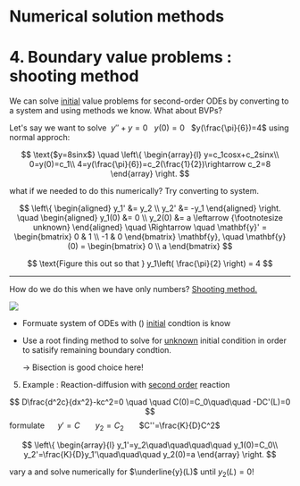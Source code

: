 # Numerical solution methods
# 4. Boundary value problems : shooting method


 We can solve <u> initial</u> value problems for second-order ODEs by converting to a system and using methods we know. What about BVPs?


Let's say we want to solve&nbsp; $y''+y=0$ &nbsp; $y(0)=0$ &nbsp; $y(\frac{\pi}{6})=4$
    using normal approch:
   
$$
\text{$y=8sinx$} \quad
\left\{
\begin{array}{l}
y=c_1cosx+c_2sinx\\
0=y(0)=c_1\\
4=y(\frac{\pi}{6})=c_2(\frac{1}{2})\rightarrow c_2=8
\end{array}
\right.
$$


 what if we needed to do this numerically? Try converting to system.


$$
\left\{
\begin{aligned}
y_1' &= y_2 \\
y_2' &= -y_1
\end{aligned}
\right.
\quad
\begin{aligned}
y_1(0) &= 0 \\
y_2(0) &= a  \leftarrow {\footnotesize unknown}
\end{aligned}
\quad \Rightarrow \quad
\mathbf{y}' =
\begin{bmatrix}
0 & 1 \\
-1 & 0
\end{bmatrix}
\mathbf{y}, \quad
\mathbf{y}(0) =
\begin{bmatrix}
0 \\
a
\end{bmatrix}
$$


$$
\text{Figure this out so that } y_1\left( \frac{\pi}{2} \right) = 4
$$


------
How do we do this when we have only numbers? <u>Shooting method.</u>

![](./images/grapofline3.jpg)
- Formuate system of ODEs with () <u>initial</u> condtion is know


- Use a root finding method to solve for <u>unknown</u> initial condition in order to satisify remaining boundary condtion.


    → Bisection is good choice here!


5. Example : Reaction-diffusion with <u>second order</u> reaction


$$
D\frac{d^2c}{dx^2}-kc^2=0 \quad \quad C(0)=C_0\quad\quad -DC'(L)=0
$$
formulate&nbsp; &nbsp; &nbsp; $y'=C$ &nbsp; &nbsp; &nbsp; $y_2=C_2$ &nbsp; &nbsp; &nbsp; $C''=\frac{K}{D}C^2$


$$
\left\{
\begin{array}{l}
y_1'=y_2\quad\quad\quad\quad y_1(0)=C_0\\
y_2'=\frac{K}{D}y_1'\quad\quad\quad y_2(0)=a
\end{array}
\right.
$$


vary a and solve numerically for $\underline{y}(L)$ until $y_2(L)=0$!